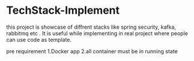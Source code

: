 # TechStack-Implement
this project is showcase of diffrent stacks like spring security, 
kafka, rabbitmq etc . It is useful while implementing in real project where people can 
use code as template.

pre requirement
1.Docker app
2.all container must be in running state
